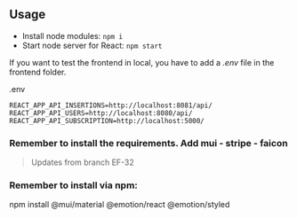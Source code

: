 ## Usage
- Install node modules: `npm i`
- Start node server for React: `npm start`

If you want to test the frontend in local, you have to add a *.env* file in the frontend folder.

.env 
```
REACT_APP_API_INSERTIONS=http://localhost:8081/api/
REACT_APP_API_USERS=http://localhost:8080/api/
REACT_APP_API_SUBSCRIPTION=http://localhost:5000/
```


### Remember to install the requirements. Add mui - stripe - faicon  
> Updates from branch EF-32
### Remember to install via npm:
npm install @mui/material @emotion/react @emotion/styled
